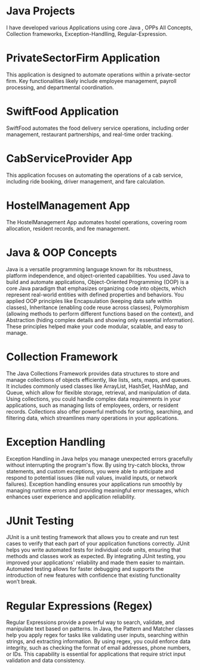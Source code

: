 # Java Projects
  I have developed various Applications using core Java , OPPs All Concepts,
   Collection frameworks, Exception-Handlling, Regular-Expression.
   
# PrivateSectorFirm Application
This application is designed to automate operations within a private-sector firm. 
      Key functionalities likely include employee management, payroll processing, and departmental coordination.


# SwiftFood Application
SwiftFood automates the food delivery service operations, including order management, restaurant partnerships, and real-time order tracking.


 # CabServiceProvider App 
 This application focuses on automating the operations of a cab service, including ride booking, driver management, and fare calculation.


 # HostelManagement App 
 The HostelManagement App automates hostel operations, covering room allocation, resident records, and fee management.


  
 # Java & OOP Concepts
Java is a versatile programming language known for its robustness, platform independence, and object-oriented capabilities. You used Java to build and automate applications,
Object-Oriented Programming (OOP) is a core Java paradigm that emphasizes organizing code into objects, which represent real-world entities with defined properties and behaviors. You applied OOP principles like Encapsulation (keeping data safe within classes), Inheritance (enabling code reuse across classes), Polymorphism (allowing methods to perform different functions based on the context), and Abstraction (hiding complex details and showing only essential information). These principles helped make your code modular, scalable, and easy to manage.
# Collection Framework
The Java Collections Framework provides data structures to store and manage collections of objects efficiently, like lists, sets, maps, and queues. It includes commonly used classes like ArrayList, HashSet, HashMap, and Queue, which allow for flexible storage, retrieval, and manipulation of data.
Using collections, you could handle complex data requirements in your applications, such as managing lists of employees, orders, or resident records. Collections also offer powerful methods for sorting, searching, and filtering data, which streamlines many operations in your applications.
# Exception Handling
Exception Handling in Java helps you manage unexpected errors gracefully without interrupting the program's flow. By using try-catch blocks, throw statements, and custom exceptions, you were able to anticipate and respond to potential issues (like null values, invalid inputs, or network failures).
Exception handling ensures your applications run smoothly by managing runtime errors and providing meaningful error messages, which enhances user experience and application reliability.
# JUnit Testing
JUnit is a unit testing framework that allows you to create and run test cases to verify that each part of your application functions correctly. JUnit helps you write automated tests for individual code units, ensuring that methods and classes work as expected.
By integrating JUnit testing, you improved your applications' reliability and made them easier to maintain. Automated testing allows for faster debugging and supports the introduction of new features with confidence that existing functionality won’t break.
# Regular Expressions (Regex)
Regular Expressions provide a powerful way to search, validate, and manipulate text based on patterns. In Java, the Pattern and Matcher classes help you apply regex for tasks like validating user inputs, searching within strings, and extracting information.
By using regex, you could enforce data integrity, such as checking the format of email addresses, phone numbers, or IDs. This capability is essential for applications that require strict input validation and data consistency.
 
   
